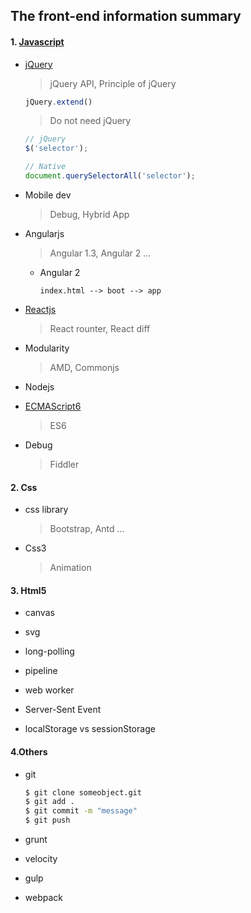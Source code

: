 ## The front-end information summary

#### 1. [Javascript](./javascripts)

* [jQuery](./jQuery)

  > jQuery API,  Principle of jQuery
  
    ```js
    jQuery.extend()
    ```

  > Do not need jQuery

    ```js
    // jQuery
    $('selector');
    
    // Native
    document.querySelectorAll('selector');
    ```

* Mobile dev

  > Debug, Hybrid App

* Angularjs

  > Angular 1.3, Angular 2 ...
  
  - Angular 2
    
    `index.html --> boot --> app`

* [Reactjs](./React)

  > React rounter, React diff

* Modularity

  > AMD, Commonjs

* Nodejs

* [ECMAScript6](javascripts/ECMAScript)
  > ES6

* Debug
  > Fiddler

#### 2. Css

* css library
  > Bootstrap, Antd ...

* Css3
  > Animation

#### 3. Html5

* canvas

* svg

* long-polling

* pipeline

* web worker

* Server-Sent Event

* localStorage vs sessionStorage

#### 4.Others

* git
  
  ```cmd
  $ git clone someobject.git
  $ git add .
  $ git commit -m "message"
  $ git push
  ```

* grunt

* velocity

* gulp

* webpack


